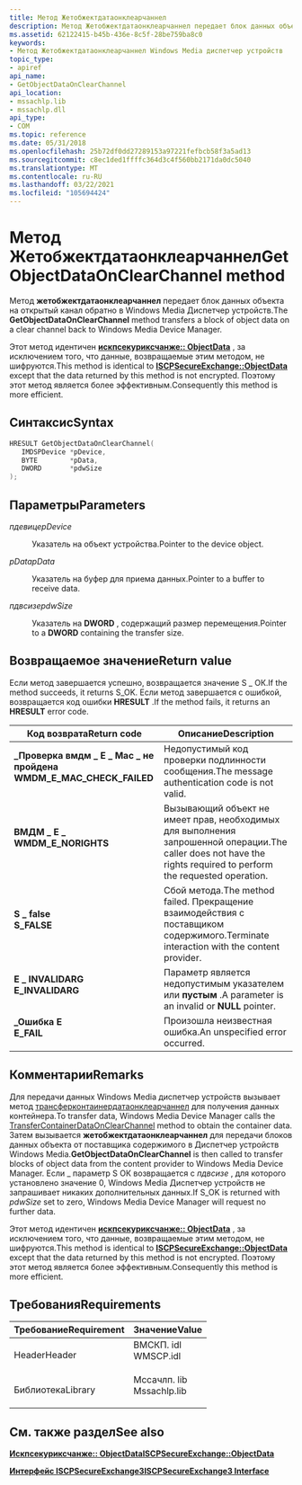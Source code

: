 ```yaml
---
title: Метод Жетобжектдатаонклеарчаннел
description: Метод Жетобжектдатаонклеарчаннел передает блок данных объекта на открытый канал обратно в Windows Media диспетчер устройств.
ms.assetid: 62122415-b45b-436e-8c5f-28be759ba8c0
keywords:
- Метод Жетобжектдатаонклеарчаннел Windows Media диспетчер устройств
topic_type:
- apiref
api_name:
- GetObjectDataOnClearChannel
api_location:
- mssachlp.lib
- mssachlp.dll
api_type:
- COM
ms.topic: reference
ms.date: 05/31/2018
ms.openlocfilehash: 25b72df0dd27289153a97221fefbcb58f3a5ad13
ms.sourcegitcommit: c8ec1ded1ffffc364d3c4f560bb2171da0dc5040
ms.translationtype: MT
ms.contentlocale: ru-RU
ms.lasthandoff: 03/22/2021
ms.locfileid: "105694424"
---
```

# <a name="getobjectdataonclearchannel-method"></a><span data-ttu-id="afaec-104">Метод Жетобжектдатаонклеарчаннел</span><span class="sxs-lookup"><span data-stu-id="afaec-104">GetObjectDataOnClearChannel method</span></span>

<span data-ttu-id="afaec-105">Метод **жетобжектдатаонклеарчаннел** передает блок данных объекта на открытый канал обратно в Windows Media Диспетчер устройств.</span><span class="sxs-lookup"><span data-stu-id="afaec-105">The **GetObjectDataOnClearChannel** method transfers a block of object data on a clear channel back to Windows Media Device Manager.</span></span>

<span data-ttu-id="afaec-106">Этот метод идентичен [**искпсекуриксчанже:: ObjectData**](/windows/desktop/api/mswmdm/nf-mswmdm-iscpsecureexchange-objectdata) , за исключением того, что данные, возвращаемые этим методом, не шифруются.</span><span class="sxs-lookup"><span data-stu-id="afaec-106">This method is identical to [**ISCPSecureExchange::ObjectData**](/windows/desktop/api/mswmdm/nf-mswmdm-iscpsecureexchange-objectdata) except that the data returned by this method is not encrypted.</span></span> <span data-ttu-id="afaec-107">Поэтому этот метод является более эффективным.</span><span class="sxs-lookup"><span data-stu-id="afaec-107">Consequently this method is more efficient.</span></span>

## <a name="syntax"></a><span data-ttu-id="afaec-108">Синтаксис</span><span class="sxs-lookup"><span data-stu-id="afaec-108">Syntax</span></span>


```C++
HRESULT GetObjectDataOnClearChannel(
   IMDSPDevice *pDevice,
   BYTE        *pData,
   DWORD       *pdwSize
);
```



## <a name="parameters"></a><span data-ttu-id="afaec-109">Параметры</span><span class="sxs-lookup"><span data-stu-id="afaec-109">Parameters</span></span>

<dl> <dt>

<span data-ttu-id="afaec-110">*пдевице*</span><span class="sxs-lookup"><span data-stu-id="afaec-110">*pDevice*</span></span> 
</dt> <dd>

<span data-ttu-id="afaec-111">Указатель на объект устройства.</span><span class="sxs-lookup"><span data-stu-id="afaec-111">Pointer to the device object.</span></span>

</dd> <dt>

<span data-ttu-id="afaec-112">*pData*</span><span class="sxs-lookup"><span data-stu-id="afaec-112">*pData*</span></span> 
</dt> <dd>

<span data-ttu-id="afaec-113">Указатель на буфер для приема данных.</span><span class="sxs-lookup"><span data-stu-id="afaec-113">Pointer to a buffer to receive data.</span></span>

</dd> <dt>

<span data-ttu-id="afaec-114">*пдвсизе*</span><span class="sxs-lookup"><span data-stu-id="afaec-114">*pdwSize*</span></span> 
</dt> <dd>

<span data-ttu-id="afaec-115">Указатель на **DWORD** , содержащий размер перемещения.</span><span class="sxs-lookup"><span data-stu-id="afaec-115">Pointer to a **DWORD** containing the transfer size.</span></span>

</dd> </dl>

## <a name="return-value"></a><span data-ttu-id="afaec-116">Возвращаемое значение</span><span class="sxs-lookup"><span data-stu-id="afaec-116">Return value</span></span>

<span data-ttu-id="afaec-117">Если метод завершается успешно, возвращается значение S \_ ОК.</span><span class="sxs-lookup"><span data-stu-id="afaec-117">If the method succeeds, it returns S\_OK.</span></span> <span data-ttu-id="afaec-118">Если метод завершается с ошибкой, возвращается код ошибки **HRESULT** .</span><span class="sxs-lookup"><span data-stu-id="afaec-118">If the method fails, it returns an **HRESULT** error code.</span></span>



| <span data-ttu-id="afaec-119">Код возврата</span><span class="sxs-lookup"><span data-stu-id="afaec-119">Return code</span></span>                                                                                                | <span data-ttu-id="afaec-120">Описание</span><span class="sxs-lookup"><span data-stu-id="afaec-120">Description</span></span>                                                                                 |
|------------------------------------------------------------------------------------------------------------|---------------------------------------------------------------------------------------------|
| <dl> <span data-ttu-id="afaec-121"><dt>**\_Проверка вмдм \_ E \_ Mac \_ не пройдена**</dt></span><span class="sxs-lookup"><span data-stu-id="afaec-121"><dt>**WMDM\_E\_MAC\_CHECK\_FAILED**</dt></span></span> </dl> | <span data-ttu-id="afaec-122">Недопустимый код проверки подлинности сообщения.</span><span class="sxs-lookup"><span data-stu-id="afaec-122">The message authentication code is not valid.</span></span><br/>                                    |
| <dl> <span data-ttu-id="afaec-123"><dt>**ВМДМ \_ E \_**</dt></span><span class="sxs-lookup"><span data-stu-id="afaec-123"><dt>**WMDM\_E\_NORIGHTS**</dt></span></span> </dl>           | <span data-ttu-id="afaec-124">Вызывающий объект не имеет прав, необходимых для выполнения запрошенной операции.</span><span class="sxs-lookup"><span data-stu-id="afaec-124">The caller does not have the rights required to perform the requested operation.</span></span><br/> |
| <dl> <span data-ttu-id="afaec-125"><dt>**S \_ false**</dt></span><span class="sxs-lookup"><span data-stu-id="afaec-125"><dt>**S\_FALSE**</dt></span></span> </dl>                    | <span data-ttu-id="afaec-126">Сбой метода.</span><span class="sxs-lookup"><span data-stu-id="afaec-126">The method failed.</span></span> <span data-ttu-id="afaec-127">Прекращение взаимодействия с поставщиком содержимого.</span><span class="sxs-lookup"><span data-stu-id="afaec-127">Terminate interaction with the content provider.</span></span><br/>              |
| <dl> <span data-ttu-id="afaec-128"><dt>**E \_ INVALIDARG**</dt></span><span class="sxs-lookup"><span data-stu-id="afaec-128"><dt>**E\_INVALIDARG**</dt></span></span> </dl>               | <span data-ttu-id="afaec-129">Параметр является недопустимым указателем или **пустым** .</span><span class="sxs-lookup"><span data-stu-id="afaec-129">A parameter is an invalid or **NULL** pointer.</span></span><br/>                                   |
| <dl> <span data-ttu-id="afaec-130"><dt>**\_Ошибка E**</dt></span><span class="sxs-lookup"><span data-stu-id="afaec-130"><dt>**E\_FAIL**</dt></span></span> </dl>                     | <span data-ttu-id="afaec-131">Произошла неизвестная ошибка.</span><span class="sxs-lookup"><span data-stu-id="afaec-131">An unspecified error occurred.</span></span><br/>                                                   |



 

## <a name="remarks"></a><span data-ttu-id="afaec-132">Комментарии</span><span class="sxs-lookup"><span data-stu-id="afaec-132">Remarks</span></span>

<span data-ttu-id="afaec-133">Для передачи данных Windows Media диспетчер устройств вызывает метод [трансферконтаинердатаонклеарчаннел](/windows/desktop/api/mswmdm/nf-mswmdm-iscpsecureexchange3-transfercontainerdataonclearchannel) для получения данных контейнера.</span><span class="sxs-lookup"><span data-stu-id="afaec-133">To transfer data, Windows Media Device Manager calls the [TransferContainerDataOnClearChannel](/windows/desktop/api/mswmdm/nf-mswmdm-iscpsecureexchange3-transfercontainerdataonclearchannel) method to obtain the container data.</span></span> <span data-ttu-id="afaec-134">Затем вызывается **жетобжектдатаонклеарчаннел** для передачи блоков данных объекта от поставщика содержимого в Диспетчер устройств Windows Media.</span><span class="sxs-lookup"><span data-stu-id="afaec-134">**GetObjectDataOnClearChannel** is then called to transfer blocks of object data from the content provider to Windows Media Device Manager.</span></span> <span data-ttu-id="afaec-135">Если \_ параметр S ОК возвращается с *пдвсизе* , для которого установлено значение 0, Windows Media Диспетчер устройств не запрашивает никаких дополнительных данных.</span><span class="sxs-lookup"><span data-stu-id="afaec-135">If S\_OK is returned with *pdwSize* set to zero, Windows Media Device Manager will request no further data.</span></span>

<span data-ttu-id="afaec-136">Этот метод идентичен [**искпсекуриксчанже:: ObjectData**](/windows/desktop/api/mswmdm/nf-mswmdm-iscpsecureexchange-objectdata) , за исключением того, что данные, возвращаемые этим методом, не шифруются.</span><span class="sxs-lookup"><span data-stu-id="afaec-136">This method is identical to [**ISCPSecureExchange::ObjectData**](/windows/desktop/api/mswmdm/nf-mswmdm-iscpsecureexchange-objectdata) except that the data returned by this method is not encrypted.</span></span> <span data-ttu-id="afaec-137">Поэтому этот метод является более эффективным.</span><span class="sxs-lookup"><span data-stu-id="afaec-137">Consequently this method is more efficient.</span></span>

## <a name="requirements"></a><span data-ttu-id="afaec-138">Требования</span><span class="sxs-lookup"><span data-stu-id="afaec-138">Requirements</span></span>



| <span data-ttu-id="afaec-139">Требование</span><span class="sxs-lookup"><span data-stu-id="afaec-139">Requirement</span></span> | <span data-ttu-id="afaec-140">Значение</span><span class="sxs-lookup"><span data-stu-id="afaec-140">Value</span></span> |
|--------------------|-----------------------------------------------------------------------------------------|
| <span data-ttu-id="afaec-141">Header</span><span class="sxs-lookup"><span data-stu-id="afaec-141">Header</span></span><br/>  | <dl> <span data-ttu-id="afaec-142"><dt>ВМСКП. idl</dt></span><span class="sxs-lookup"><span data-stu-id="afaec-142"><dt>WMSCP.idl</dt></span></span> </dl>    |
| <span data-ttu-id="afaec-143">Библиотека</span><span class="sxs-lookup"><span data-stu-id="afaec-143">Library</span></span><br/> | <dl> <span data-ttu-id="afaec-144"><dt>Мссачлп. lib</dt></span><span class="sxs-lookup"><span data-stu-id="afaec-144"><dt>Mssachlp.lib</dt></span></span> </dl> |



## <a name="see-also"></a><span data-ttu-id="afaec-145">См. также раздел</span><span class="sxs-lookup"><span data-stu-id="afaec-145">See also</span></span>

<dl> <dt>

[<span data-ttu-id="afaec-146">**Искпсекуриксчанже:: ObjectData**</span><span class="sxs-lookup"><span data-stu-id="afaec-146">**ISCPSecureExchange::ObjectData**</span></span>](/windows/desktop/api/mswmdm/nf-mswmdm-iscpsecureexchange-objectdata)
</dt> <dt>

[<span data-ttu-id="afaec-147">**Интерфейс ISCPSecureExchange3**</span><span class="sxs-lookup"><span data-stu-id="afaec-147">**ISCPSecureExchange3 Interface**</span></span>](/windows/desktop/api/mswmdm/nn-mswmdm-iscpsecureexchange3)
</dt> </dl>

 

 





